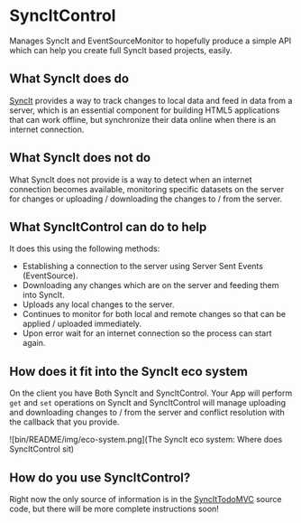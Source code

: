 # SyncItControl

Manages SyncIt and EventSourceMonitor to hopefully produce a simple API which can help you create full SyncIt based projects, easily.

## What SyncIt does do

[SyncIt](https://github.com/forbesmyester/SyncIt) provides a way to track changes to local data and feed in data from a server, which is an essential component for building HTML5 applications that can work offline, but synchronize their data online when there is an internet connection.

## What SyncIt does not do

What SyncIt does not provide is a way to detect when an internet connection becomes available, monitoring specific datasets on the server for changes or uploading / downloading the changes to / from the server.

## What SyncItControl can do to help

It does this using the following methods:

 * Establishing a connection to the server using Server Sent Events (EventSource).
 * Downloading any changes which are on the server and feeding them into SyncIt.
 * Uploads any local changes to the server.
 * Continues to monitor for both local and remote changes so that can be applied / uploaded immediately.
 * Upon error wait for an internet connection so the process can start again.

## How does it fit into the SyncIt eco system

On the client you have Both SyncIt and SyncItControl. Your App will perform `get` and `set` operations on SyncIt and SyncItControl will manage uploading and downloading changes to / from the server and conflict resolution with the callback that you provide.

![bin/README/img/eco-system.png](The SyncIt eco system: Where does SyncItControl sit)

## How do you use SyncItControl?

Right now the only source of information is in the [SyncItTodoMVC](https://github.com/forbesmyester/SyncItTodoMvc) source code, but there will be more complete instructions soon!
